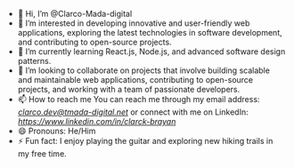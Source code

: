 - 👋 Hi, I’m @Clarco-Mada-digital
- 👀 I’m interested in developing innovative and user-friendly web applications, exploring the latest technologies in software development, and contributing to open-source projects.
- 🌱 I’m currently learning React.js, Node.js, and advanced software design patterns.
- 💞️ I’m looking to collaborate on projects that involve building scalable and maintainable web applications, contributing to open-source projects, and working with a team of passionate developers.
- 📫 How to reach me You can reach me through my email address: *clarco.dev@tmada-digital.net* or connect with me on LinkedIn: *https://www.linkedin.com/in/clarck-brayan*
- 😄 Pronouns: He/Him
- ⚡ Fun fact: I enjoy playing the guitar and exploring new hiking trails in my free time.

<!---
Clarco-Mada-digital/Clarco-Mada-digital is a ✨ special ✨ repository because its `README.md` (this file) appears on your GitHub profile.
You can click the Preview link to take a look at your changes.
--->
